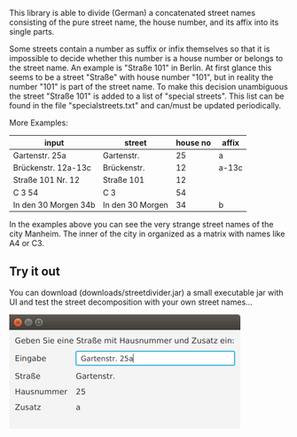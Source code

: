 This library is able to divide (German) a concatenated street names
consisting of the pure street name, the house number, and its affix
into its single parts.

Some streets contain a number as suffix or infix themselves so that 
it is impossible to decide whether this number is a house number or 
belongs to the street name. An example is "Straße 101" in Berlin.
At first glance this seems to be a street "Straße" with 
house number "101", but in reality the number "101" is part of 
the street name. To make this decision unambiguous the street 
"Straße 101" is added to a list of "special streets". This list
can be found in the file "specialstreets.txt" and can/must be updated
periodically. 

More Examples: 

input                | street           | house no | affix
-------------------- | ---------------- | -------- | -------
Gartenstr. 25a       | Gartenstr.       | 25       | a
Brückenstr. 12a-13c  | Brückenstr.      | 12       | a-13c
Straße 101 Nr. 12    | Straße 101       | 12       |  
C 3 54               | C 3              | 54       | 
In den 30 Morgen 34b | In den 30 Morgen | 34       | b
 

In the examples above you can see the very strange street names of the
city Manheim. The inner of the city in organized as a matrix with names
like A4 or C3.

Try it out
----------

You can download (downloads/streetdivider.jar) a small executable jar with UI and test
the street decomposition with your own street names...

![streetdivider.png](streetdivider.png)